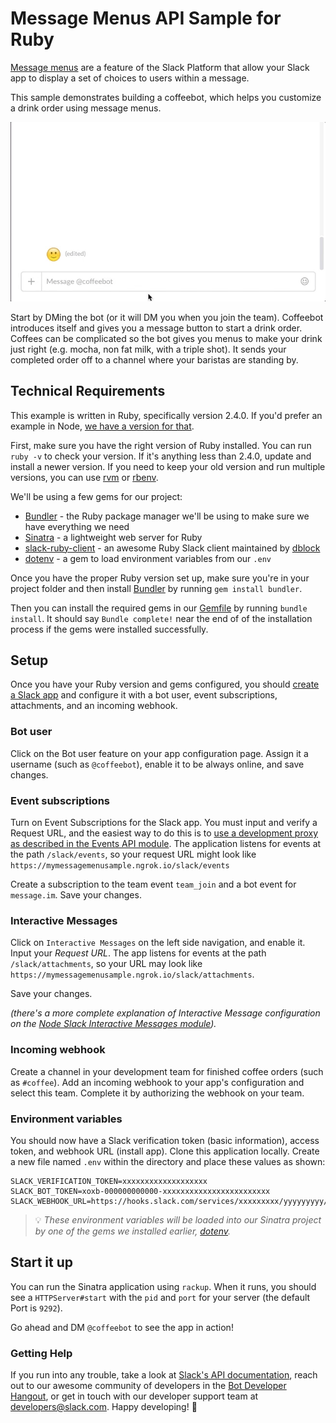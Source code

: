 # Message Menus API Sample for Ruby

[Message menus](https://api.slack.com/docs/message-menus) are a feature of the Slack Platform
that allow your Slack app to display a set of choices to users within a message.

This sample demonstrates building a coffeebot, which helps you customize a drink order using message menus.

![Demo](support/demo.gif "Demo")

Start by DMing the bot (or it will DM you when you join the team). Coffeebot introduces itself and gives you a message button to start a drink order. Coffees can be complicated so the bot gives you menus to make your drink just right (e.g. mocha, non fat milk, with a triple shot). It sends your completed order off to a channel where your baristas are standing by.

## Technical Requirements

This example is written in Ruby, specifically version 2.4.0. If you'd prefer an example in Node, [we have a version for that](https://github.com/slackapi/sample-message-menus-node).

First, make sure you have the right version of Ruby installed. You can run `ruby -v` to check your version. If it's anything less than 2.4.0, update and install a newer version. If you need to keep your old version and run multiple versions, you can use [rvm](https://github.com/rvm/rvm) or [rbenv](https://github.com/rbenv/rbenv).

We'll be using a few gems for our project:
- [Bundler](https://github.com/bundler/bundler) - the Ruby package manager we'll be using to make sure we have everything we need
- [Sinatra](https://github.com/sinatra/sinatra) - a lightweight web server for Ruby
- [slack-ruby-client](https://github.com/slack-ruby/slack-ruby-client/) - an awesome Ruby Slack client maintained by [dblock](https://github.com/dblock)
- [dotenv](https://github.com/bkeepers/dotenv) - a gem to load environment variables from our `.env`

Once you have the proper Ruby version set up, make sure you're in your project folder and then install [Bundler](https://github.com/bundler/bundler) by running `gem install bundler`.

Then you can install the required gems in our [Gemfile](Gemfile) by running `bundle install`. It should say `Bundle complete!` near the end of of the installation process if the gems were installed successfully.

## Setup
Once you have your Ruby version and gems configured, you should [create a Slack app](https://api.slack.com/slack-apps) and configure it 
with a bot user, event subscriptions, attachments, and an incoming webhook.

### Bot user

Click on the Bot user feature on your app configuration page. Assign it a username (such as
`@coffeebot`), enable it to be always online, and save changes.

### Event subscriptions

Turn on Event Subscriptions for the Slack app. You must input and verify a Request URL, and the easiest way to do this is to [use a development proxy as described in the Events API module](https://github.com/slackapi/node-slack-events-api#configuration). The application listens for events at the path `/slack/events`, so your request URL might look like `https://mymessagemenusample.ngrok.io/slack/events`

Create a subscription to the team event `team_join` and a bot event for `message.im`. Save your changes.

### Interactive Messages

Click on `Interactive Messages` on the left side navigation, and enable it. Input your *Request URL*. The app listens for events at the path `/slack/attachments`, so your URL may look like `https://mymessagemenusample.ngrok.io/slack/attachments`.

Save your changes.

_(there's a more complete explanation of Interactive Message configuration on the [Node Slack Interactive Messages module](https://github.com/slackapi/node-slack-interactive-messages#configuration))._

### Incoming webhook

Create a channel in your development team for finished coffee orders (such as `#coffee`). Add an incoming webhook to your app's configuration and select this team. Complete it by authorizing the webhook on your team.

### Environment variables

You should now have a Slack verification token (basic information), access token, and webhook URL (install app). Clone this application locally. Create a new file named `.env` within the directory and place these values as shown:

```
SLACK_VERIFICATION_TOKEN=xxxxxxxxxxxxxxxxxxx
SLACK_BOT_TOKEN=xoxb-000000000000-xxxxxxxxxxxxxxxxxxxxxxxx
SLACK_WEBHOOK_URL=https://hooks.slack.com/services/xxxxxxxxx/yyyyyyyyy/zzzzzzzzzzzzzzzzzzzzzzzz
```

> 💡 *These environment variables will be loaded into our Sinatra project by one of the gems we installed earlier, [dotenv](https://github.com/bkeepers/dotenv).*

## Start it up

You can run the Sinatra application using `rackup`. When it runs, you should see a `HTTPServer#start` with the `pid` and `port` for your server (the default Port is `9292`).

Go ahead and DM `@coffeebot` to see the app in action!

### Getting Help

If you run into any trouble, take a look at [Slack's API documentation](https://api.slack.com), reach out to our awesome community of developers in the [Bot Developer Hangout](http://dev4slack.xoxco.com), or get in touch with our developer support team at [developers@slack.com](mailto:developers@slack.com). Happy developing! 🎉

